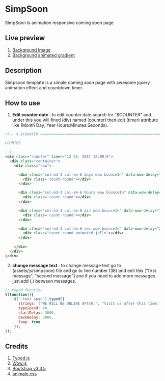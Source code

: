 # SimpSoon
SimpSoon is animation responsive coming soon page

## Live preview
1. [Background Image](http://demo.eadhassan.com/simpsoon)
2. [Background animated gradient](http://demo.eadhassan.com/simpsoon/index-animation-bg.html)

## Description
Simpsoon template is a simple coming soon page with awesome jquery animation effect and countdown timer.

## How to use
1.  **Edit counter date** : to edit counter date search for "$COUNTER"
    and under this you will fined (div) named (counter)
    then edit (timer) attribute like (Month Day, Year Hours:Minutes:Seconds).
```html
<!-- 4.$COUNTER ====================================================================

COUNTER

-->
<div class="counter" timer="12 25, 2017 12:00:0">
  <div class="container">
    <div class="row">

      <div class="col-md-3 col-sm-6 days wow bounceIn" data-wow-delay="1.3s">
        <div class='count-round'></div>
      </div>

      <div class="col-md-3 col-sm-6 hours wow bounceIn" data-wow-delay="1.6s">
        <div class='count-round'></div>
      </div>

      <div class="col-md-3 col-sm-6 min wow bounceIn" data-wow-delay="1.9s">
        <div class='count-round'></div>
      </div>

      <div class="col-md-3 col-sm-6 sec wow bounceIn" data-wow-delay="2.1s">
        <div class="count-round animated jello"></div>
      </div>
      
    </div>
  </div>
</div>
```

2.  **change message text** : to change message text go to (assets/js/simpsoon) file
    and go to line number (36) and edit this ["first message", "second message"]
    and if you need to add more messages just add (,) between messages.
```javascript
// typed function
$(function(){
    $(".text span").typed({
      strings: ["WE WILL BE ONLINE AFTER.", "Visit us after this time."],
      typeSpeed: 40,
      startDelay: 3000,
      backDelay: 3000,
      loop: true
    });
});
```

## Credits
1. [Typed.js](http://www.mattboldt.com/demos/typed-js/)
2. [Wow.js](http://mynameismatthieu.com/WOW/)
3. [Bootstrap v3.3.5](http://getbootstrap.com)
4. [animate.css](https://daneden.github.io/animate.css/)
